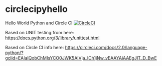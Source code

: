 # circlecipyhello
Hello World Python and Circle CI
[![CircleCI](https://circleci.com/gh/ricklon/circlecipyhello.svg?style=svg)](https://circleci.com/gh/ricklon/circlecipyhello)

Based on UNIT testing from here:
https://docs.python.org/3/library/unittest.html

Based on Circle CI info here:
https://circleci.com/docs/2.0/language-python/?gclid=EAIaIQobChMIsYCO0JWK5AIVja_ICh1jNw_vEAAYAiAAEgJIT_D_BwE
